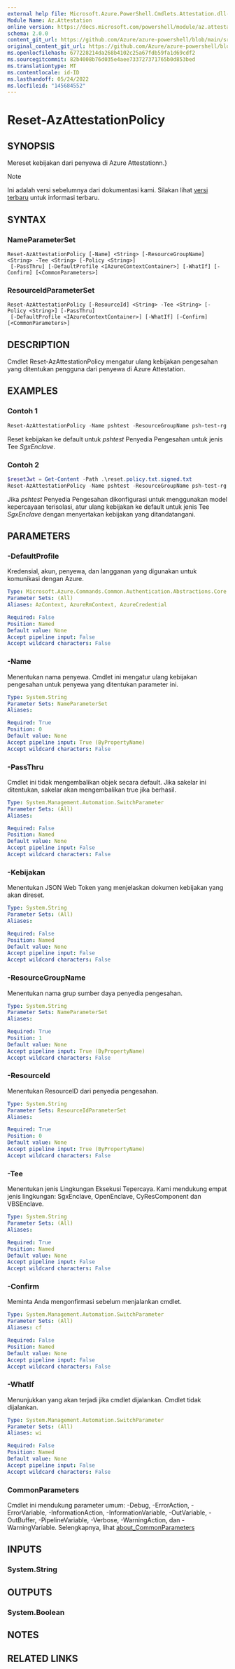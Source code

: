```yaml
---
external help file: Microsoft.Azure.PowerShell.Cmdlets.Attestation.dll-Help.xml
Module Name: Az.Attestation
online version: https://docs.microsoft.com/powershell/module/az.attestation/reset-azattestationpolicy
schema: 2.0.0
content_git_url: https://github.com/Azure/azure-powershell/blob/main/src/Attestation/Attestation/help/Reset-AzAttestationPolicy.md
original_content_git_url: https://github.com/Azure/azure-powershell/blob/main/src/Attestation/Attestation/help/Reset-AzAttestationPolicy.md
ms.openlocfilehash: 677228214da268b4102c25a67fdb59fa1d69cdf2
ms.sourcegitcommit: 82b4008b76d035e4aee733727371765b0d853bed
ms.translationtype: MT
ms.contentlocale: id-ID
ms.lasthandoff: 05/24/2022
ms.locfileid: "145684552"
---
```

# Reset-AzAttestationPolicy

## SYNOPSIS
Mereset kebijakan dari penyewa di Azure Attestationn.}

> [!NOTE]
>Ini adalah versi sebelumnya dari dokumentasi kami. Silakan lihat [versi terbaru](/powershell/module/az.attestation/reset-azattestationpolicy) untuk informasi terbaru.

## SYNTAX

### NameParameterSet
```
Reset-AzAttestationPolicy [-Name] <String> [-ResourceGroupName] <String> -Tee <String> [-Policy <String>]
 [-PassThru] [-DefaultProfile <IAzureContextContainer>] [-WhatIf] [-Confirm] [<CommonParameters>]
```

### ResourceIdParameterSet
```
Reset-AzAttestationPolicy [-ResourceId] <String> -Tee <String> [-Policy <String>] [-PassThru]
 [-DefaultProfile <IAzureContextContainer>] [-WhatIf] [-Confirm] [<CommonParameters>]
```

## DESCRIPTION
Cmdlet Reset-AzAttestationPolicy mengatur ulang kebijakan pengesahan yang ditentukan pengguna dari penyewa di Azure Attestation.

## EXAMPLES

### Contoh 1
```powershell
Reset-AzAttestationPolicy -Name pshtest -ResourceGroupName psh-test-rg -Tee SgxEnclave
```

Reset kebijakan ke default untuk *pshtest* Penyedia Pengesahan untuk jenis Tee *SgxEnclave*.

### Contoh 2
```powershell
$resetJwt = Get-Content -Path .\reset.policy.txt.signed.txt
Reset-AzAttestationPolicy -Name pshtest -ResourceGroupName psh-test-rg -Tee SgxEnclave -Policy $resetJwt
```

Jika *pshtest* Penyedia Pengesahan dikonfigurasi untuk menggunakan model kepercayaan terisolasi, atur ulang kebijakan ke default untuk jenis Tee *SgxEnclave* dengan menyertakan kebijakan yang ditandatangani.

## PARAMETERS

### -DefaultProfile
Kredensial, akun, penyewa, dan langganan yang digunakan untuk komunikasi dengan Azure.

```yaml
Type: Microsoft.Azure.Commands.Common.Authentication.Abstractions.Core.IAzureContextContainer
Parameter Sets: (All)
Aliases: AzContext, AzureRmContext, AzureCredential

Required: False
Position: Named
Default value: None
Accept pipeline input: False
Accept wildcard characters: False
```

### -Name
Menentukan nama penyewa.
Cmdlet ini mengatur ulang kebijakan pengesahan untuk penyewa yang ditentukan parameter ini.

```yaml
Type: System.String
Parameter Sets: NameParameterSet
Aliases:

Required: True
Position: 0
Default value: None
Accept pipeline input: True (ByPropertyName)
Accept wildcard characters: False
```

### -PassThru
Cmdlet ini tidak mengembalikan objek secara default.
Jika sakelar ini ditentukan, sakelar akan mengembalikan true jika berhasil.

```yaml
Type: System.Management.Automation.SwitchParameter
Parameter Sets: (All)
Aliases:

Required: False
Position: Named
Default value: None
Accept pipeline input: False
Accept wildcard characters: False
```

### -Kebijakan
Menentukan JSON Web Token yang menjelaskan dokumen kebijakan yang akan direset.

```yaml
Type: System.String
Parameter Sets: (All)
Aliases:

Required: False
Position: Named
Default value: None
Accept pipeline input: False
Accept wildcard characters: False
```

### -ResourceGroupName
Menentukan nama grup sumber daya penyedia pengesahan.

```yaml
Type: System.String
Parameter Sets: NameParameterSet
Aliases:

Required: True
Position: 1
Default value: None
Accept pipeline input: True (ByPropertyName)
Accept wildcard characters: False
```

### -ResourceId
Menentukan ResourceID dari penyedia pengesahan.

```yaml
Type: System.String
Parameter Sets: ResourceIdParameterSet
Aliases:

Required: True
Position: 0
Default value: None
Accept pipeline input: True (ByPropertyName)
Accept wildcard characters: False
```

### -Tee
Menentukan jenis Lingkungan Eksekusi Tepercaya.
Kami mendukung empat jenis lingkungan: SgxEnclave, OpenEnclave, CyResComponent dan VBSEnclave.

```yaml
Type: System.String
Parameter Sets: (All)
Aliases:

Required: True
Position: Named
Default value: None
Accept pipeline input: False
Accept wildcard characters: False
```

### -Confirm
Meminta Anda mengonfirmasi sebelum menjalankan cmdlet.

```yaml
Type: System.Management.Automation.SwitchParameter
Parameter Sets: (All)
Aliases: cf

Required: False
Position: Named
Default value: None
Accept pipeline input: False
Accept wildcard characters: False
```

### -WhatIf
Menunjukkan yang akan terjadi jika cmdlet dijalankan.
Cmdlet tidak dijalankan.

```yaml
Type: System.Management.Automation.SwitchParameter
Parameter Sets: (All)
Aliases: wi

Required: False
Position: Named
Default value: None
Accept pipeline input: False
Accept wildcard characters: False
```

### CommonParameters
Cmdlet ini mendukung parameter umum: -Debug, -ErrorAction, -ErrorVariable, -InformationAction, -InformationVariable, -OutVariable, -OutBuffer, -PipelineVariable, -Verbose, -WarningAction, dan -WarningVariable. Selengkapnya, lihat [about_CommonParameters](http://go.microsoft.com/fwlink/?LinkID=113216)

## INPUTS

### System.String

## OUTPUTS

### System.Boolean

## NOTES

## RELATED LINKS
